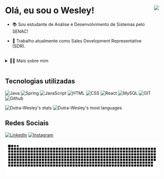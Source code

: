 <h1 align="left">Olá, eu sou o Wesley!<img align="right" height="250" src="https://media.tenor.com/MV927m9Xw1UAAAAi/ichigo-kurusaki-hollow.gif" /></h1>

- 📚 Sou estudante de Análise e Desenvolvimento de Sistemas pelo SENAC!

- 💼 Trabalho atualmente como Sales Development Representative (SDR).

<br>

<details>
  <summary>👨‍💻 Mais sobre mim</summary>

  - 💬 Meu nome é Wesley Dutra Naiate, tenho 23 anos, sou morador de Biguaçu-Florianópolis. Atualmente cursando o 4º semestre de ADS e atuo como SDR!

  - ⚡Meus passatempos favoritos são jogos e animes!
</details>

<br>

<h2 align="left">Tecnologias utilizadas</h1>

![Java](https://img.shields.io/badge/Java-ED8B00?style=for-the-badge&logo=openjdk&logoColor=white)
![Spring](https://img.shields.io/badge/Spring-6DB33F?style=for-the-badge&logo=spring&logoColor=white)
![JavaScript](https://img.shields.io/badge/JavaScript-F7DF1E?style=for-the-badge&logo=javascript&logoColor=black)
![HTML](https://img.shields.io/badge/HTML5-E34F26?style=for-the-badge&logo=html5&logoColor=white)
![CSS](https://img.shields.io/badge/CSS3-1572B6?style=for-the-badge&logo=css3&logoColor=white)
![React](https://img.shields.io/badge/React-20232A?style=for-the-badge&logo=react&logoColor=61DAFB)
![MySQL](https://img.shields.io/badge/mysql-4479A1.svg?style=for-the-badge&logo=mysql&logoColor=white)
![GIT](https://img.shields.io/badge/git-E34F26?style=for-the-badge&logo=git&logoColor=white)
![Github](https://img.shields.io/badge/GitHub-808080?style=for-the-badge&logo=github&logoColor=white)

<div align="left">
  <img width="400em" src="https://github-readme-stats.vercel.app/api?username=Dutra-Wesley&show_icons=true&theme=dracula&include_all_commits=true" alt="Dutra-Wesley's stats"/>
  <img width="360em" src="https://github-readme-stats.vercel.app/api/top-langs/?username=Dutra-Wesley&layout=compact&theme=dracula" alt="Dutra-Wesley's most languages"/>
</div>

<h2>Redes Sociais</h2>

[![LinkedIn](https://img.shields.io/badge/LinkedIn-0077B5?style=for-the-badge&logo=linkedin&logoColor=white)](https://www.linkedin.com/in/wesley-dutra-naiate-979587274/)
[![Instagram](https://img.shields.io/badge/Instagram-E4405F?style=for-the-badge&logo=instagram&logoColor=white)](https://www.instagram.com/wes_dutra1/)

<picture align="center">
  <source media="(prefers-color-scheme: dark)" srcset="https://raw.githubusercontent.com/Dutra-Wesley/Dutra-Wesley/output/github-contribution-grid-snake-dark.svg">
  <source media="(prefers-color-scheme: light)" srcset="https://raw.githubusercontent.com/Dutra-Wesley/Dutra-Wesley/output/github-contribution-grid-snake-dark.svg">
  <img align="center" alt="github contribution grid snake animation" src="https://raw.githubusercontent.com/Dutra-Wesley/Dutra-Wesley/output/github-contribution-grid-snake.svg">
</picture>
